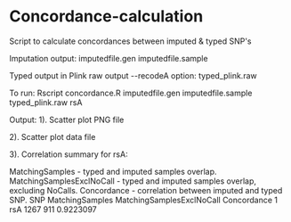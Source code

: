 # Concordance-calculation
Script to calculate concordances between imputed &amp; typed SNP's

Imputation output:
imputedfile.gen
imputedfile.sample

Typed output in Plink raw output --recodeA option:
typed_plink.raw

To run:
Rscript concordance.R imputedfile.gen imputedfile.sample typed_plink.raw rsA

Output:
1). Scatter plot PNG file

2). Scatter plot data file 

3). Correlation summary for rsA:

MatchingSamples - typed and imputed samples overlap.
MatchingSamplesExclNoCall - typed and imputed samples overlap, excluding NoCalls.
Concordance - correlation between imputed and typed SNP.
         SNP MatchingSamples MatchingSamplesExclNoCall Concordance
1 rsA            1267                       911          0.9223097
